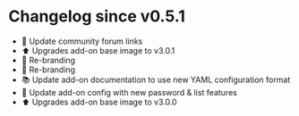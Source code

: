 # Changelog since v0.5.1
- :hammer: Update community forum links 
- :arrow_up: Upgrades add-on base image to v3.0.1 
- :hammer: Re-branding 
- :hammer: Re-branding 
- :books: Update add-on documentation to use new YAML configuration format 
- :hammer: Update add-on config with new password & list features 
- :arrow_up: Upgrades add-on base image to v3.0.0 
